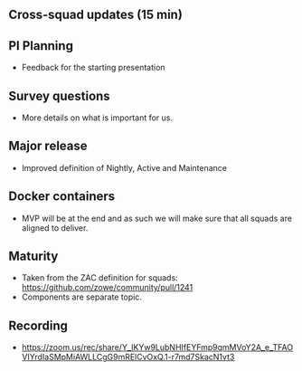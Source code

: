 ## Cross-squad updates (15 min)

## PI Planning

- Feedback for the starting presentation

## Survey questions

- More details on what is important for us. 

## Major release

- Improved definition of Nightly, Active and Maintenance

## Docker containers

- MVP will be at the end and as such we will make sure that all squads are aligned to deliver. 

## Maturity

- Taken from the ZAC definition for squads: https://github.com/zowe/community/pull/1241
- Components are separate topic. 

## Recording
- https://zoom.us/rec/share/Y_IKYw9LubNHIfEYFmp9qmMVoY2A_e_TFAOVIYrdIaSMpMiAWLLCgG9mRElCvOxQ.1-r7md7SkacN1vt3


